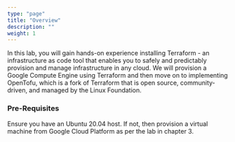 ```yaml
---
type: "page"
title: "Overview"
description: ""
weight: 1
---
```


In this lab, you will gain hands-on experience installing Terraform - an infrastructure as code tool that enables you to safely and predictably provision and manage infrastructure in any cloud. We will provision a Google Compute Engine using Terraform and then move on to implementing OpenTofu, which is a fork of Terraform that is open source, community-driven, and managed by the Linux Foundation.

### Pre-Requisites
Ensure you have an Ubuntu 20.04 host. If not, then provision a virtual machine from Google Cloud Platform as per the lab in chapter 3.